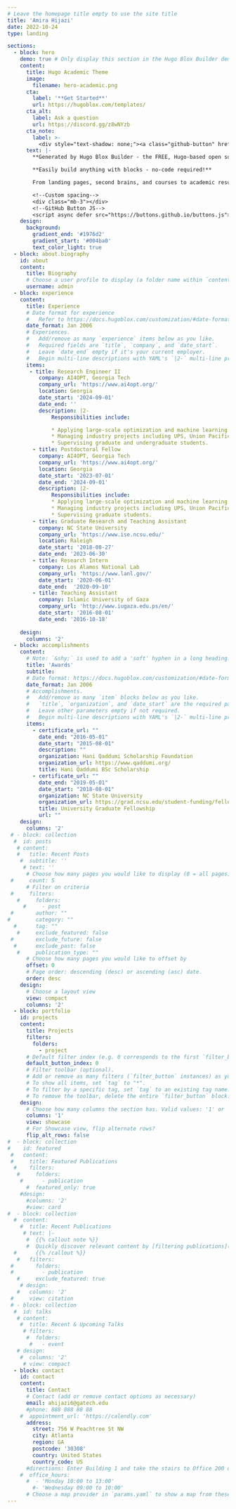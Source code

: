 ```yaml
---
# Leave the homepage title empty to use the site title
title: 'Amira Hijazi'
date: 2022-10-24
type: landing

sections:
  - block: hero
    demo: true # Only display this section in the Hugo Blox Builder demo site
    content:
      title: Hugo Academic Theme
      image:
        filename: hero-academic.png
      cta:
        label: '**Get Started**'
        url: https://hugoblox.com/templates/
      cta_alt:
        label: Ask a question
        url: https://discord.gg/z8wNYzb
      cta_note:
        label: >-
          <div style="text-shadow: none;"><a class="github-button" href="https://github.com/HugoBlox/hugo-blox-builder" data-icon="octicon-star" data-size="large" data-show-count="true" aria-label="Star">Star Hugo Blox Builder</a></div><div style="text-shadow: none;"><a class="github-button" href="https://github.com/HugoBlox/theme-academic-cv" data-icon="octicon-star" data-size="large" data-show-count="true" aria-label="Star">Star the Academic template</a></div>
      text: |-
        **Generated by Hugo Blox Builder - the FREE, Hugo-based open source website builder trusted by 500,000+ sites.**

        **Easily build anything with blocks - no-code required!**

        From landing pages, second brains, and courses to academic resumés, conferences, and tech blogs.

        <!--Custom spacing-->
        <div class="mb-3"></div>
        <!--GitHub Button JS-->
        <script async defer src="https://buttons.github.io/buttons.js"></script>
    design:
      background:
        gradient_end: '#1976d2'
        gradient_start: '#004ba0'
        text_color_light: true
  - block: about.biography
    id: about
    content:
      title: Biography
      # Choose a user profile to display (a folder name within `content/authors/`)
      username: admin
  - block: experience
    content:
      title: Experience
      # Date format for experience
      #   Refer to https://docs.hugoblox.com/customization/#date-format
      date_format: Jan 2006
      # Experiences.
      #   Add/remove as many `experience` items below as you like.
      #   Required fields are `title`, `company`, and `date_start`.
      #   Leave `date_end` empty if it's your current employer.
      #   Begin multi-line descriptions with YAML's `|2-` multi-line prefix.
      items:
       - title: Research Engineer II
          company: AI4OPT, Georgia Tech
          company_url: 'https://www.ai4opt.org/'
          location: Georgia
          date_start: '2024-09-01'
          date_end: ''
          description: |2-
              Responsibilities include:

              * Applying large-scale optimization and machine learning to critical applications in supply chain and manufacturing.
              * Managing industry projects including UPS, Union Pacific, Smurfit Westrock, and Best Buy. 
              * Supervising graduate and undergraduate students.
        - title: Postdoctoral Fellow
          company: AI4OPT, Georgia Tech
          company_url: 'https://www.ai4opt.org/'
          location: Georgia
          date_start: '2023-07-01'
          date_end: '2024-09-01'
          description: |2-
              Responsibilities include:
              * Applying large-scale optimization and machine learning to critical applications in supply chain and manufacturing.
              * Managing industry projects including UPS, Union Pacific, and Best Buy. 
              * Supervising graduate students. 
        - title: Graduate Research and Teaching Assistant
          company: NC State University
          company_url: 'https://www.ise.ncsu.edu/'
          location: Raleigh
          date_start: '2018-08-27'
          date_end: '2023-06-30'
        - title: Research Intern
          company: Los Alamos National Lab
          company_url: 'https://www.lanl.gov/'
          date_start: '2020-06-01' 
          date_end:  '2020-09-10'
        - title: Teaching Assistant
          company: Islamic University of Gaza
          company_url: 'http://www.iugaza.edu.ps/en/'
          date_start: '2016-08-01'
          date_end: '2016-10-18'
          
    design:
      columns: '2'
  - block: accomplishments
    content:
      # Note: `&shy;` is used to add a 'soft' hyphen in a long heading.
      title: 'Awards'
      subtitle:
      # Date format: https://docs.hugoblox.com/customization/#date-format
      date_format: Jan 2006
      # Accomplishments.
      #   Add/remove as many `item` blocks below as you like.
      #   `title`, `organization`, and `date_start` are the required parameters.
      #   Leave other parameters empty if not required.
      #   Begin multi-line descriptions with YAML's `|2-` multi-line prefix.
      items:
        - certificate_url: ""
          date_end: "2016-05-01"
          date_start: "2015-08-01"
          description: ""
          organization: Hani Qaddumi Scholarship Foundation
          organization_url: https://www.qaddumi.org/
          title: Hani Qaddumi BSc Scholarship
        - certificate_url: ""
          date_end: "2019-05-01"
          date_start: "2018-08-01"
          organization: NC State University
          organization_url: https://grad.ncsu.edu/student-funding/fellowships-and-grants/opportunities/university-graduate-fellowships/
          title: University Graduate Fellowship
          url: ""
    design:
      columns: '2'       
 # - block: collection
  #  id: posts
   # content:
   #   title: Recent Posts
    #  subtitle: ''
     # text: ''
      # Choose how many pages you would like to display (0 = all pages)
 #     count: 5
      # Filter on criteria
 #     filters:
   #     folders:
     #     - post
 #       author: ""
#        category: ""
  #      tag: ""
   #     exclude_featured: false
 #       exclude_future: false
  #      exclude_past: false
   #     publication_type: ""
      # Choose how many pages you would like to offset by
      offset: 0
      # Page order: descending (desc) or ascending (asc) date.
      order: desc
    design:
      # Choose a layout view
      view: compact
      columns: '2'
  - block: portfolio
    id: projects
    content:
      title: Projects
      filters:
        folders:
          - project
      # Default filter index (e.g. 0 corresponds to the first `filter_button` instance below).
      default_button_index: 0
      # Filter toolbar (optional).
      # Add or remove as many filters (`filter_button` instances) as you like.
      # To show all items, set `tag` to "*".
      # To filter by a specific tag, set `tag` to an existing tag name.
      # To remove the toolbar, delete the entire `filter_button` block.
    design:
      # Choose how many columns the section has. Valid values: '1' or '2'.
      columns: '1'
      view: showcase
      # For Showcase view, flip alternate rows?
      flip_alt_rows: false
#  - block: collection
#    id: featured
 #   content:
 #     title: Featured Publications
  #    filters:
   #     folders:
    #      - publication
      #  featured_only: true
    #design:
      #columns: '2'
      #view: card
#  - block: collection
  #  content:
    #  title: Recent Publications
     # text: |-
      #  {{% callout note %}}
      #  Quickly discover relevant content by [filtering publications](./publication/).
  #      {{% /callout %}}
   #   filters:
 #       folders:
 #         - publication
   #     exclude_featured: true
    # design:
   #   columns: '2'
 #     view: citation
 # - block: collection
  #  id: talks
   # content:
    #  title: Recent & Upcoming Talks
     # filters:
      #  folders:
       #   - event
   # design:
    #  columns: '2'
     # view: compact
  - block: contact
    id: contact
    content:
      title: Contact
      # Contact (add or remove contact options as necessary)
      email: ahijazi6@gatech.edu
      #phone: 888 888 88 88
    #  appointment_url: 'https://calendly.com'
      address:
        street: 756 W Peachtree St NW
        city: Atlanta
        region: GA
        postcode: '30308'
        country: United States
        country_code: US
      #directions: Enter Building 1 and take the stairs to Office 200 on Floor 2
    #  office_hours:
      #  - 'Monday 10:00 to 13:00'
        #- 'Wednesday 09:00 to 10:00'
      # Choose a map provider in `params.yaml` to show a map from these coordinates
---
```

